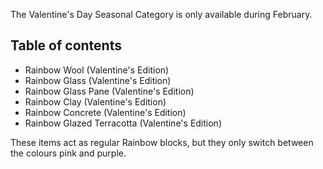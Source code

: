 The Valentine's Day Seasonal Category is only available during February.

## Table of contents
- Rainbow Wool (Valentine's Edition)
- Rainbow Glass (Valentine's Edition)
- Rainbow Glass Pane (Valentine's Edition)
- Rainbow Clay (Valentine's Edition)
- Rainbow Concrete (Valentine's Edition)
- Rainbow Glazed Terracotta (Valentine's Edition)

These items act as regular Rainbow blocks, but they only switch between the colours pink and purple.
